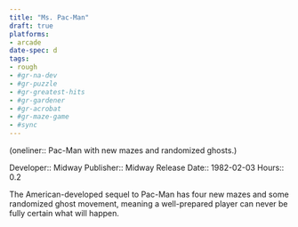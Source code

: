 ```yaml
---
title: "Ms. Pac-Man"
draft: true
platforms:
- arcade
date-spec: d
tags:
- rough
- #gr-na-dev 
- #gr-puzzle 
- #gr-greatest-hits 
- #gr-gardener 
- #gr-acrobat 
- #gr-maze-game 
- #sync
---
```


(oneliner:: Pac-Man with new mazes and randomized ghosts.)

Developer:: Midway
Publisher:: Midway
Release Date:: 1982-02-03
Hours:: 0.2

The American-developed sequel to Pac-Man has four new mazes and some randomized ghost movement, meaning a well-prepared player can never be fully certain what will happen.